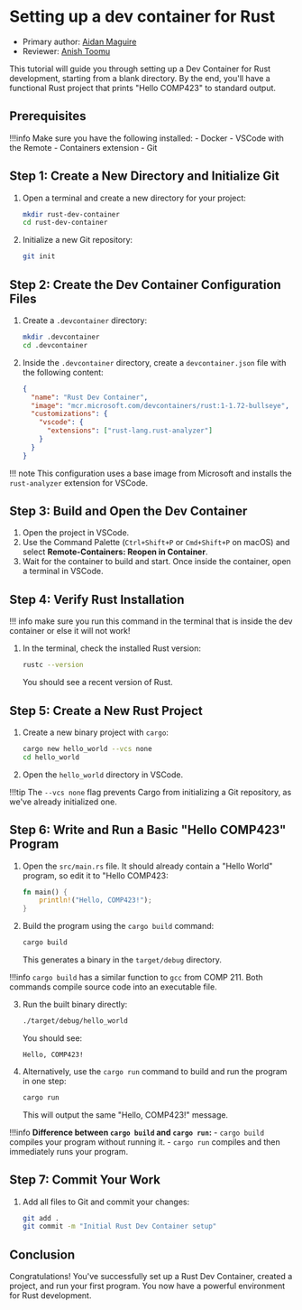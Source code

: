 # Setting up a dev container for Rust

* Primary author: [Aidan Maguire](https://github.com/abmag)
* Reviewer: [Anish Toomu](https://github.com/av2mu)


This tutorial will guide you through setting up a Dev Container for Rust development, starting from a blank directory. By the end, you'll have a functional Rust project that prints "Hello COMP423" to standard output.

## Prerequisites

!!!info
    Make sure you have the following installed:
    - Docker
    - VSCode with the Remote - Containers extension
    - Git


## Step 1: Create a New Directory and Initialize Git

1. Open a terminal and create a new directory for your project:
   ```bash
   mkdir rust-dev-container
   cd rust-dev-container
   ```
2. Initialize a new Git repository:
   ```bash
   git init
   ```

## Step 2: Create the Dev Container Configuration Files

1. Create a `.devcontainer` directory:
   ```bash
   mkdir .devcontainer
   cd .devcontainer
   ```
2. Inside the `.devcontainer` directory, create a `devcontainer.json` file with the following content:
   ```json
   {
     "name": "Rust Dev Container",
     "image": "mcr.microsoft.com/devcontainers/rust:1-1.72-bullseye",
     "customizations": {
       "vscode": {
         "extensions": ["rust-lang.rust-analyzer"]
       }
     }
   }
   ```

!!! note
    This configuration uses a base image from Microsoft and installs the `rust-analyzer` extension for VSCode.


## Step 3: Build and Open the Dev Container

1. Open the project in VSCode.
2. Use the Command Palette (`Ctrl+Shift+P` or `Cmd+Shift+P` on macOS) and select **Remote-Containers: Reopen in Container**.
3. Wait for the container to build and start. Once inside the container, open a terminal in VSCode.

## Step 4: Verify Rust Installation

!!! info
    make sure you run this command in the terminal that is inside the dev container or else it will not work!

1. In the terminal, check the installed Rust version:
   ```bash
   rustc --version
   ```
   You should see a recent version of Rust.

## Step 5: Create a New Rust Project

1. Create a new binary project with `cargo`:
   ```bash
   cargo new hello_world --vcs none
   cd hello_world
   ```
2. Open the `hello_world` directory in VSCode.

!!!tip
    The `--vcs none` flag prevents Cargo from initializing a Git repository, as we've already initialized one.


## Step 6: Write and Run a Basic "Hello COMP423" Program

1. Open the `src/main.rs` file. It should already contain a "Hello World" program, so edit it to "Hello COMP423:
   ```rust
   fn main() {
       println!("Hello, COMP423!");
   }
   ```
2. Build the program using the `cargo build` command:
   ```bash
   cargo build
   ```
   This generates a binary in the `target/debug` directory.

!!!info
    ```cargo build``` has a similar function to ```gcc``` from COMP 211. Both commands compile source code into an executable file.

3. Run the built binary directly:
   ```bash
   ./target/debug/hello_world
   ```
   You should see:
   ```
   Hello, COMP423!
   ```

4. Alternatively, use the `cargo run` command to build and run the program in one step:
   ```bash
   cargo run
   ```
   This will output the same "Hello, COMP423!" message.

!!!info
    **Difference between `cargo build` and `cargo run`:**
    - `cargo build` compiles your program without running it.
    - `cargo run` compiles and then immediately runs your program.


## Step 7: Commit Your Work

1. Add all files to Git and commit your changes:
   ```bash
   git add .
   git commit -m "Initial Rust Dev Container setup"
   ```

## Conclusion

Congratulations! You've successfully set up a Rust Dev Container, created a project, and run your first program. You now have a powerful environment for Rust development.
